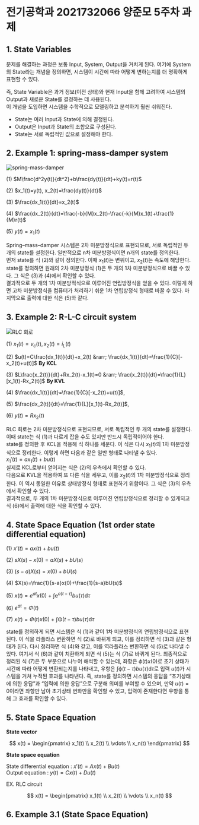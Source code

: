 # 전기공학과 2021732066 양준모 5주차 과제  
## 1. State Variables  
문제를 해결하는 과정은 보통 Input, System, Output을 거치게 된다. 여기에 System의 State라는 개념을 정의하면, 시스템이 시간에 따라 어떻게 변하는지를 더 명확하게 표현할 수 있다.  
  
즉, State Variable은 과거 정보(이전 상태)와 현재 Input을 함께 고려하여 시스템의 Output과 새로운 State를 결정하는 데 사용된다.  
이 개념을 도입하면 시스템을 수학적으로 모델링하고 분석하기 훨씬 쉬워진다.  
- State는 여러 Input과 State에 의해 결정된다.  
- Output은 Input과 State의 조합으로 구성된다.  
- State는 서로 독립적인 값으로 설정해야 한다.  
  

## 2. Example 1: spring-mass-damper system  
![spring-mass-damper](https://drive.google.com/uc?id=1eBS-bpgIs0NFTZRPJ4jeGwl1ImEhJLjy)  
  
(1) $M\frac{d^2y(t)}{dt^2}+b\frac{dy(t)}{dt}+ky(t)=r(t)$  
  
(2) $x_1(t)=y(t), x_2(t)=\frac{dy(t)}{dt}$
  
(3) $\frac{dx_1(t)}{dt}=x_2(t)$  
  
(4) $\frac{dx_2(t)}{dt}=\frac{-b}{M}x_2(t)-\frac{-k}{M}x_1(t)+\frac{1}{M}r(t)$ 
  
(5) $y(t)=x_1(t)$  
  
Spring–mass–damper 시스템은 2차 미분방정식으로 표현되므로, 서로 독립적인 두 개의 state를 설정한다. 일반적으로 n차 미분방정식이면 n개의 state를 정의한다.  
먼저 state를 식 (2)와 같이 정의한다. 이때 $x_1(t)$는 변위이고, $x_2(t)$는 속도에 해당한다.  
state를 정의하면 원래의 2차 미분방정식 (1)은 두 개의 1차 미분방정식으로 바꿀 수 있다. 그 식은 (3)과 (4)에서 확인할 수 있다.  
결과적으로 두 개의 1차 미분방적식으로 이루어진 연립방정식을 얻을 수 있다. 이렇게 하면 고차 미분방정식을 컴퓨터가 처리하기 쉬운 1차 연립방정식 형태로 바꿀 수 있다. 마지막으로 출력에 대한 식은 (5)와 같다.  
  
## 3. Example 2: R-L-C circuit system  
![RLC 회로](https://drive.google.com/uc?id=1O8A6dEUWiXf7Kmyx3uaxxJDDp5iMdhEV)  
  
(1) $x_1(t)=v_c(t), x_2(t)=i_L(t)$  
  
(2) $u(t)=C\frac{dx_1(t)}{dt}+x_2(t) &rarr; \frac{dx_1(t)}{dt}=\frac{1}{C}[-x_2(t)+u(t)]$ **By KCL**  
  
(3) $L\frac{x_2(t)}{dt}+Rx_2(t)-x_1(t)=0 &rarr; \frac{x_2(t)}{dt}=\frac{1}{L}[x_1(t)-Rx_2(t)]$ **By KVL**  
  
(4) $\frac{dx_1(t)}{dt}=\frac{1}{C}[-x_2(t)+u(t)]$,  
  
(5) $\frac{dx_2(t)}{dt}=\frac{1}{L}[x_1(t)-Rx_2(t)]$,  
  
(6) $y(t)=Rx_2(t)$  
  
RLC 회로는 2차 미분방정식으로 표현되므로, 서로 독립적인 두 개의 state를 설정한다. 이때 state는 식 (1)과 다르게 잡을 수도 있지만 반드시 독립적이어야 한다.  
state를 정의한 후 KCL을 적용해 식 하나를 세운다. 이 식은 다시 $x_1(t)$의 1차 미분방정식으로 정리한다. 이렇게 하면 다음과 같은 일반 형태로 나타낼 수 있다.  
$x_1'(t)=ax_1(t)+bu(t)$  
실제로 KCL로부터 얻어지는 식은 (2)의 우측에서 확인할 수 있다.  
다음으로 KVL을 적용하여 또 다른 식을 세우고, 이를 $x_2(t)$의 1차 미분방정식으로 정리한다. 이 역시 동일한 이유로 상태방정식 형태로 표현하기 위함이다. 그 식은 (3)의 우측에서 확인할 수 있다.  
결과적으로, 두 개의 1차 미분방정식으로 이루어진 연립방정식으로 정리할 수 있게되고 식 (6)에서 출력에 대한 식을 확인할 수 있다.  
  
## 4. State Space Equation (1st order state differential equation)  
(1) $x'(t)=ax(t)+bu(t)$  
  
(2) $sX(s)-x(0)=aX(s)+bU(s)$  
  
(3) $(s-a)X(s)=x(0)+bU(s)$  
  
(4) $X(s)=\frac{1}{s-a}x(0)+\frac{1}{s-a}bU(s)$  
  
(5) $x(t)=e^{at}x(0)$ + $\int\mathrm{e}^{a(t-\tau)}bu(\tau)\mathrm{d}\tau$  
  
(6) $e^{at}=\Phi(t)$  
  
(7) $x(t)=\Phi(t)x(0)$ + $\int\mathrm\Phi(t-\tau)bu(\tau)\mathrm{d}\tau$  
  
state를 정의하게 되면 시스템은 식 (1)과 같이 1차 미분방정식의 연립방정식으로 표현된다. 이 식을 라플라스 변환하면 식 (2)로 바뀌게 되고, 이를 정리하면 식 (3)과 같은 형태가 된다. 다시 정리하면 식 (4)와 같고, 이를 역라플라스 변환하면 식 (5)로 나타낼 수 있다. 여기서 식 (6)과 같이 치환하게 되면 식 (5)는 식 (7)로 바뀌게 된다. 최종적으로 정리된 식 (7)은 두 부분으로 나누어 해석할 수 있는데, 좌항은 $\phi(t)x(0)$로 초기 상태가 시간에 따라 어떻게 변환되는지를 나타내고, 우항은 $\int\mathrm\phi(t-\tau)bu(\tau)\mathrm{d}\tau$로 입력 $u(t)$가 시스템을 거쳐 누적된 효과를 나타낸다. 즉, state를 정의하면 시스템의 응답을 “초기상태에 의한 응답”과 “입력에 의한 응답”으로 구분해 의미를 부여할 수 있으며, 만약 $u(t)=0$이라면 좌항만 남아 초기상태 변화만을 확인할 수 있고, 입력이 존재한다면 우항을 통해 그 효과를 확인할 수 있다.  
  
## 5. State Space Equation  
**State vector**  

$$
x(t) = \begin{pmatrix}
x_1(t) \\
x_2(t) \\
\vdots \\
x_n(t)
\end{pmatrix}
$$  
  
**State space equation**  

State differential equation : $x'(t)=Ax(t)+Bu(t)$  
Output equation : $y(t)=Cx(t)+Du(t)$  
  
EX. RLC circuit  

$$
x(t) = \begin{pmatrix}
x_1(t) \\
x_2(t) \\
\vdots \\
x_n(t)
$$  



## 6. Example 3.1 (State Space Equation)








